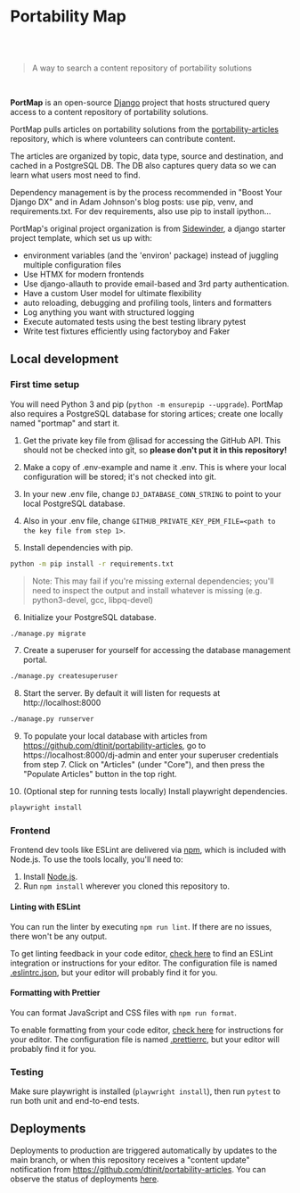 # Portability Map

<br><br>

> A way to search a content repository of portability solutions

<br>

**PortMap** is an open-source [Django](https://www.djangoproject.com/) project that hosts structured
query access to a content repository of portability solutions.

PortMap pulls articles on portability solutions from the
[portability-articles](https://github.com/dtinit/portability-articles) repository, which is where
volunteers can contribute content.

The articles are organized by topic, data type, source and destination, and cached in a
PostgreSQL DB. The DB also captures query data so we can learn what users most need to find.

Dependency management is by the process recommended in "Boost Your Django DX" and in Adam Johnson's
blog posts: use pip, venv, and requirements.txt. For dev requirements, also use pip to install ipython...

PortMap's original project organization is from [Sidewinder](https://stribny.github.io/sidewinder), a django starter project template,
which set us up with:

- environment variables (and the 'environ' package) instead of juggling multiple configuration files
- Use HTMX for modern frontends
- Use django-allauth to provide email-based and 3rd party authentication.
- Have a custom User model for ultimate flexibility
- auto reloading, debugging and profiling tools, linters and formatters
- Log anything you want with structured logging
- Execute automated tests using the best testing library pytest
- Write test fixtures efficiently using factoryboy and Faker

## Local development

### First time setup

You will need Python 3 and pip (`python -m ensurepip --upgrade`). PortMap also requires a PostgreSQL database for storing artices; create one locally named "portmap" and start it.

1. Get the private key file from @lisad for accessing the GitHub API. This should not be checked into git, so **please don't put it in this repository!**

2. Make a copy of .env-example and name it .env. This is where your local configuration will be stored; it's not checked into git.

3. In your new .env file, change `DJ_DATABASE_CONN_STRING` to point to your local PostgreSQL database.

4. Also in your .env file, change `GITHUB_PRIVATE_KEY_PEM_FILE=<path to the key file from step 1>`.

5. Install dependencies with pip.

```bash
python -m pip install -r requirements.txt
```

> Note: This may fail if you're missing external dependencies; you'll need to inspect the output and install whatever is missing (e.g. python3-devel, gcc, libpq-devel)

6. Initialize your PostgreSQL database.

```bash
./manage.py migrate
```

7. Create a superuser for yourself for accessing the database management portal.

```bash
./manage.py createsuperuser
```

8. Start the server. By default it will listen for requests at http://localhost:8000

```bash
./manage.py runserver
```

9. To populate your local database with articles from https://github.com/dtinit/portability-articles, go to https://localhost:8000/dj-admin and enter your superuser credentials from step 7. Click on "Articles" (under "Core"), and then press the "Populate Articles" button in the top right.

10. (Optional step for running tests locally) Install playwright dependencies.

```bash
playwright install
```

### Frontend

Frontend dev tools like ESLint are delivered via [npm](https://www.npmjs.com/), which is included with Node.js. To use the tools locally, you'll need to:

1. Install [Node.js](https://nodejs.org).
2. Run `npm install` wherever you cloned this repository to.

#### Linting with ESLint

You can run the linter by executing `npm run lint`. If there are no issues, there won't be any output.

To get linting feedback in your code editor, [check here](https://eslint.org/docs/latest/use/integrations) to find an ESLint integration or instructions for your editor. The configuration file is named [.eslintrc.json](.eslintrc.json), but your editor will probably find it for you.

#### Formatting with Prettier

You can format JavaScript and CSS files with `npm run format`.

To enable formatting from your code editor, [check here](https://prettier.io/docs/en/editors) for instructions for your editor. The configuration file is named [.prettierrc](.prettierrc), but your editor will probably find it for you.

### Testing

Make sure playwright is installed (`playwright install`), then run `pytest` to run both unit and end-to-end tests.

## Deployments

Deployments to production are triggered automatically by updates to the main branch, or when this repository receives a "content update" notification from https://github.com/dtinit/portability-articles. You can observe the status of deployments [here](https://github.com/dtinit/portmap/actions/workflows/django.yml?query=branch%3Amain).
